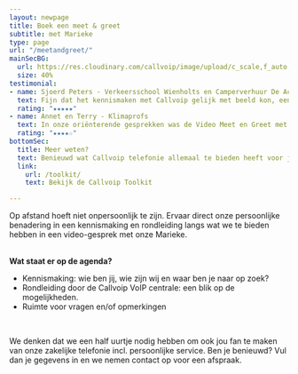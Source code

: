```yaml
---
layout: newpage
title: Boek een meet & greet
subtitle: met Marieke
type: page
url: "/meetandgreet/"
mainSecBG:
  url: https://res.cloudinary.com/callvoip/image/upload/c_scale,f_auto,q_auto/v1571400615/vidcall_ykc2cy.png
  size: 40%
testimonial:
- name: Sjoerd Peters - Verkeersschool Wienholts en Camperverhuur De Achterhoek
  text: Fijn dat het kennismaken met Callvoip gelijk met beeld kon, een naam en een gezicht met een goede uitleg komt dicht in de buurt van een echt bezoek en waarborgt een goede start van onze samenwerking.
  rating: "★★★★★"
- name: Annet en Terry - Klimaprofs
  text: In onze oriënterende gesprekken was de Video Meet en Greet met Callvoip zeker van toegevoegde waarde: we konden daardoor toch beter bepalen wat voor “vlees we in de kuip” hadden en we konden beter een gevoel krijgen, dat aan de basis ligt van het vertrouwen in onze gezamenlijk toekomst.
  rating: "★★★★☆"
bottomSec:
  title: Meer weten?
  text: Benieuwd wat Callvoip telefonie allemaal te bieden heeft voor je een afspraak maakt? Dat kan in één oogopslag...
  link:
    url: /toolkit/
    text: Bekijk de Callvoip Toolkit

---
```

Op afstand hoeft niet onpersoonlijk te zijn. Ervaar direct onze persoonlijke benadering in een kennismaking en rondleiding langs wat we te bieden hebben in een video-gesprek met onze Marieke.

<br> <span class="text-blue-light"><b>Wat staat er op de agenda?</b> </span>

* Kennismaking: wie ben jij, wie zijn wij en waar ben je naar op zoek?
* Rondleiding door de Callvoip VoIP centrale: een blik op de mogelijkheden.
* Ruimte voor vragen en/of opmerkingen

<br>

We denken dat we een half uurtje nodig hebben om ook jou fan te maken van onze zakelijke telefonie incl. persoonlijke service. Ben je benieuwd? Vul dan je gegevens in en we nemen contact op voor een afspraak.
